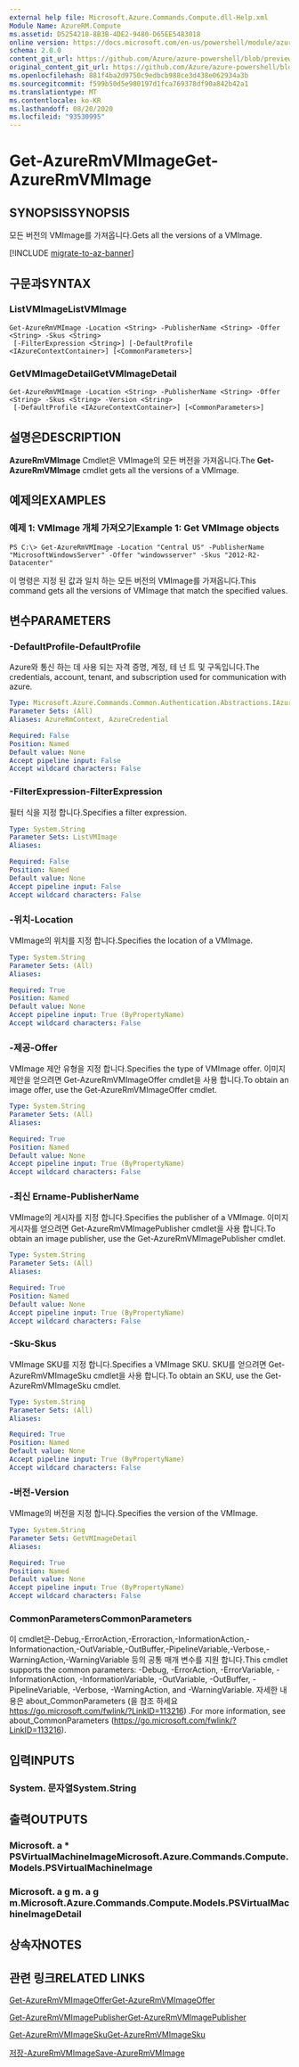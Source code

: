 ```yaml
---
external help file: Microsoft.Azure.Commands.Compute.dll-Help.xml
Module Name: AzureRM.Compute
ms.assetid: D5254218-8B3B-4DE2-9480-D65EE5483018
online version: https://docs.microsoft.com/en-us/powershell/module/azurerm.compute/get-azurermvmimage
schema: 2.0.0
content_git_url: https://github.com/Azure/azure-powershell/blob/preview/src/ResourceManager/Compute/Commands.Compute/help/Get-AzureRmVMImage.md
original_content_git_url: https://github.com/Azure/azure-powershell/blob/preview/src/ResourceManager/Compute/Commands.Compute/help/Get-AzureRmVMImage.md
ms.openlocfilehash: 881f4ba2d9750c9edbcb988ce3d438e062934a3b
ms.sourcegitcommit: f599b50d5e980197d1fca769378df90a842b42a1
ms.translationtype: MT
ms.contentlocale: ko-KR
ms.lasthandoff: 08/20/2020
ms.locfileid: "93530995"
---
```

# <span data-ttu-id="ff4da-101">Get-AzureRmVMImage</span><span class="sxs-lookup"><span data-stu-id="ff4da-101">Get-AzureRmVMImage</span></span>

## <span data-ttu-id="ff4da-102">SYNOPSIS</span><span class="sxs-lookup"><span data-stu-id="ff4da-102">SYNOPSIS</span></span>
<span data-ttu-id="ff4da-103">모든 버전의 VMImage를 가져옵니다.</span><span class="sxs-lookup"><span data-stu-id="ff4da-103">Gets all the versions of a VMImage.</span></span>

[!INCLUDE [migrate-to-az-banner](../../includes/migrate-to-az-banner.md)]

## <span data-ttu-id="ff4da-104">구문과</span><span class="sxs-lookup"><span data-stu-id="ff4da-104">SYNTAX</span></span>

### <span data-ttu-id="ff4da-105">ListVMImage</span><span class="sxs-lookup"><span data-stu-id="ff4da-105">ListVMImage</span></span>
```
Get-AzureRmVMImage -Location <String> -PublisherName <String> -Offer <String> -Skus <String>
 [-FilterExpression <String>] [-DefaultProfile <IAzureContextContainer>] [<CommonParameters>]
```

### <span data-ttu-id="ff4da-106">GetVMImageDetail</span><span class="sxs-lookup"><span data-stu-id="ff4da-106">GetVMImageDetail</span></span>
```
Get-AzureRmVMImage -Location <String> -PublisherName <String> -Offer <String> -Skus <String> -Version <String>
 [-DefaultProfile <IAzureContextContainer>] [<CommonParameters>]
```

## <span data-ttu-id="ff4da-107">설명은</span><span class="sxs-lookup"><span data-stu-id="ff4da-107">DESCRIPTION</span></span>
<span data-ttu-id="ff4da-108">**AzureRmVMImage** Cmdlet은 VMImage의 모든 버전을 가져옵니다.</span><span class="sxs-lookup"><span data-stu-id="ff4da-108">The **Get-AzureRmVMImage** cmdlet gets all the versions of a VMImage.</span></span>

## <span data-ttu-id="ff4da-109">예제의</span><span class="sxs-lookup"><span data-stu-id="ff4da-109">EXAMPLES</span></span>

### <span data-ttu-id="ff4da-110">예제 1: VMImage 개체 가져오기</span><span class="sxs-lookup"><span data-stu-id="ff4da-110">Example 1: Get VMImage objects</span></span>
```
PS C:\> Get-AzureRmVMImage -Location "Central US" -PublisherName "MicrosoftWindowsServer" -Offer "windowsserver" -Skus "2012-R2-Datacenter"
```

<span data-ttu-id="ff4da-111">이 명령은 지정 된 값과 일치 하는 모든 버전의 VMImage를 가져옵니다.</span><span class="sxs-lookup"><span data-stu-id="ff4da-111">This command gets all the versions of VMImage that match the specified values.</span></span>

## <span data-ttu-id="ff4da-112">변수</span><span class="sxs-lookup"><span data-stu-id="ff4da-112">PARAMETERS</span></span>

### <span data-ttu-id="ff4da-113">-DefaultProfile</span><span class="sxs-lookup"><span data-stu-id="ff4da-113">-DefaultProfile</span></span>
<span data-ttu-id="ff4da-114">Azure와 통신 하는 데 사용 되는 자격 증명, 계정, 테 넌 트 및 구독입니다.</span><span class="sxs-lookup"><span data-stu-id="ff4da-114">The credentials, account, tenant, and subscription used for communication with azure.</span></span>

```yaml
Type: Microsoft.Azure.Commands.Common.Authentication.Abstractions.IAzureContextContainer
Parameter Sets: (All)
Aliases: AzureRmContext, AzureCredential

Required: False
Position: Named
Default value: None
Accept pipeline input: False
Accept wildcard characters: False
```

### <span data-ttu-id="ff4da-115">-FilterExpression</span><span class="sxs-lookup"><span data-stu-id="ff4da-115">-FilterExpression</span></span>
<span data-ttu-id="ff4da-116">필터 식을 지정 합니다.</span><span class="sxs-lookup"><span data-stu-id="ff4da-116">Specifies a filter expression.</span></span>

```yaml
Type: System.String
Parameter Sets: ListVMImage
Aliases:

Required: False
Position: Named
Default value: None
Accept pipeline input: False
Accept wildcard characters: False
```

### <span data-ttu-id="ff4da-117">-위치</span><span class="sxs-lookup"><span data-stu-id="ff4da-117">-Location</span></span>
<span data-ttu-id="ff4da-118">VMImage의 위치를 지정 합니다.</span><span class="sxs-lookup"><span data-stu-id="ff4da-118">Specifies the location of a VMImage.</span></span>

```yaml
Type: System.String
Parameter Sets: (All)
Aliases:

Required: True
Position: Named
Default value: None
Accept pipeline input: True (ByPropertyName)
Accept wildcard characters: False
```

### <span data-ttu-id="ff4da-119">-제공</span><span class="sxs-lookup"><span data-stu-id="ff4da-119">-Offer</span></span>
<span data-ttu-id="ff4da-120">VMImage 제안 유형을 지정 합니다.</span><span class="sxs-lookup"><span data-stu-id="ff4da-120">Specifies the type of VMImage offer.</span></span>
<span data-ttu-id="ff4da-121">이미지 제안을 얻으려면 Get-AzureRmVMImageOffer cmdlet을 사용 합니다.</span><span class="sxs-lookup"><span data-stu-id="ff4da-121">To obtain an image offer, use the Get-AzureRmVMImageOffer cmdlet.</span></span>

```yaml
Type: System.String
Parameter Sets: (All)
Aliases:

Required: True
Position: Named
Default value: None
Accept pipeline input: True (ByPropertyName)
Accept wildcard characters: False
```

### <span data-ttu-id="ff4da-122">-최신 Ername</span><span class="sxs-lookup"><span data-stu-id="ff4da-122">-PublisherName</span></span>
<span data-ttu-id="ff4da-123">VMImage의 게시자를 지정 합니다.</span><span class="sxs-lookup"><span data-stu-id="ff4da-123">Specifies the publisher of a VMImage.</span></span>
<span data-ttu-id="ff4da-124">이미지 게시자를 얻으려면 Get-AzureRmVMImagePublisher cmdlet을 사용 합니다.</span><span class="sxs-lookup"><span data-stu-id="ff4da-124">To obtain an image publisher, use the Get-AzureRmVMImagePublisher cmdlet.</span></span>

```yaml
Type: System.String
Parameter Sets: (All)
Aliases:

Required: True
Position: Named
Default value: None
Accept pipeline input: True (ByPropertyName)
Accept wildcard characters: False
```

### <span data-ttu-id="ff4da-125">-Sku</span><span class="sxs-lookup"><span data-stu-id="ff4da-125">-Skus</span></span>
<span data-ttu-id="ff4da-126">VMImage SKU를 지정 합니다.</span><span class="sxs-lookup"><span data-stu-id="ff4da-126">Specifies a VMImage SKU.</span></span>
<span data-ttu-id="ff4da-127">SKU를 얻으려면 Get-AzureRmVMImageSku cmdlet을 사용 합니다.</span><span class="sxs-lookup"><span data-stu-id="ff4da-127">To obtain an SKU, use the Get-AzureRmVMImageSku cmdlet.</span></span>

```yaml
Type: System.String
Parameter Sets: (All)
Aliases:

Required: True
Position: Named
Default value: None
Accept pipeline input: True (ByPropertyName)
Accept wildcard characters: False
```

### <span data-ttu-id="ff4da-128">-버전</span><span class="sxs-lookup"><span data-stu-id="ff4da-128">-Version</span></span>
<span data-ttu-id="ff4da-129">VMImage의 버전을 지정 합니다.</span><span class="sxs-lookup"><span data-stu-id="ff4da-129">Specifies the version of the VMImage.</span></span>

```yaml
Type: System.String
Parameter Sets: GetVMImageDetail
Aliases:

Required: True
Position: Named
Default value: None
Accept pipeline input: True (ByPropertyName)
Accept wildcard characters: False
```

### <span data-ttu-id="ff4da-130">CommonParameters</span><span class="sxs-lookup"><span data-stu-id="ff4da-130">CommonParameters</span></span>
<span data-ttu-id="ff4da-131">이 cmdlet은-Debug,-ErrorAction,-Erroraction,-InformationAction,-Informationaction,-OutVariable,-OutBuffer,-PipelineVariable,-Verbose,-WarningAction,-WarningVariable 등의 공통 매개 변수를 지원 합니다.</span><span class="sxs-lookup"><span data-stu-id="ff4da-131">This cmdlet supports the common parameters: -Debug, -ErrorAction, -ErrorVariable, -InformationAction, -InformationVariable, -OutVariable, -OutBuffer, -PipelineVariable, -Verbose, -WarningAction, and -WarningVariable.</span></span> <span data-ttu-id="ff4da-132">자세한 내용은 about_CommonParameters (을 참조 하세요 https://go.microsoft.com/fwlink/?LinkID=113216) .</span><span class="sxs-lookup"><span data-stu-id="ff4da-132">For more information, see about_CommonParameters (https://go.microsoft.com/fwlink/?LinkID=113216).</span></span>

## <span data-ttu-id="ff4da-133">입력</span><span class="sxs-lookup"><span data-stu-id="ff4da-133">INPUTS</span></span>

### <span data-ttu-id="ff4da-134">System. 문자열</span><span class="sxs-lookup"><span data-stu-id="ff4da-134">System.String</span></span>

## <span data-ttu-id="ff4da-135">출력</span><span class="sxs-lookup"><span data-stu-id="ff4da-135">OUTPUTS</span></span>

### <span data-ttu-id="ff4da-136">Microsoft. a \* PSVirtualMachineImage</span><span class="sxs-lookup"><span data-stu-id="ff4da-136">Microsoft.Azure.Commands.Compute.Models.PSVirtualMachineImage</span></span>

### <span data-ttu-id="ff4da-137">Microsoft. a g m. a g m.</span><span class="sxs-lookup"><span data-stu-id="ff4da-137">Microsoft.Azure.Commands.Compute.Models.PSVirtualMachineImageDetail</span></span>

## <span data-ttu-id="ff4da-138">상속자</span><span class="sxs-lookup"><span data-stu-id="ff4da-138">NOTES</span></span>

## <span data-ttu-id="ff4da-139">관련 링크</span><span class="sxs-lookup"><span data-stu-id="ff4da-139">RELATED LINKS</span></span>

[<span data-ttu-id="ff4da-140">Get-AzureRmVMImageOffer</span><span class="sxs-lookup"><span data-stu-id="ff4da-140">Get-AzureRmVMImageOffer</span></span>](./Get-AzureRmVMImageOffer.md)

[<span data-ttu-id="ff4da-141">Get-AzureRmVMImagePublisher</span><span class="sxs-lookup"><span data-stu-id="ff4da-141">Get-AzureRmVMImagePublisher</span></span>](./Get-AzureRmVMImagePublisher.md)

[<span data-ttu-id="ff4da-142">Get-AzureRmVMImageSku</span><span class="sxs-lookup"><span data-stu-id="ff4da-142">Get-AzureRmVMImageSku</span></span>](./Get-AzureRmVMImageSku.md)

[<span data-ttu-id="ff4da-143">저장-AzureRmVMImage</span><span class="sxs-lookup"><span data-stu-id="ff4da-143">Save-AzureRmVMImage</span></span>](./Save-AzureRmVMImage.md)


